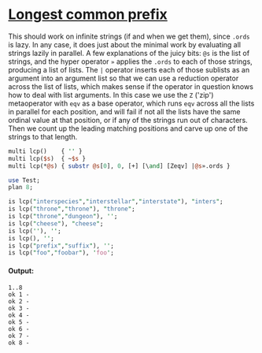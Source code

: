 [1]: https://rosettacode.org/wiki/Longest_common_prefix

# [Longest common prefix][1]





This should work on infinite strings (if and when we get them), since `.ords` is lazy.  In any case, it does just about the minimal work by evaluating all strings lazily in parallel.  A few explanations of the juicy bits: `@s` is the list of strings, and the hyper operator `»` applies the `.ords` to each of those strings, producing a list of lists.  The `|` operator inserts each of those sublists as an argument into an argument list so that we can use a reduction operator across the list of lists, which makes sense if the operator in question knows how to deal with list arguments.  In this case we use the `Z` ('zip') metaoperator with `eqv` as a base operator, which runs `eqv` across all the lists in parallel for each position, and will fail if not all the lists have the same ordinal value at that position, or if any of the strings run out of characters.  Then we count up the leading matching positions and carve up one of the strings to that length.

```perl
multi lcp()    { '' }
multi lcp($s)  { ~$s }
multi lcp(*@s) { substr @s[0], 0, [+] [\and] [Zeqv] |@s».ords }

use Test;
plan 8;

is lcp("interspecies","interstellar","interstate"), "inters";
is lcp("throne","throne"), "throne";
is lcp("throne","dungeon"), '';
is lcp("cheese"), "cheese";
is lcp(''), '';
is lcp(), '';
is lcp("prefix","suffix"), '';
is lcp("foo","foobar"), 'foo';
```

#### Output:
```
1..8
ok 1 - 
ok 2 - 
ok 3 - 
ok 4 - 
ok 5 - 
ok 6 - 
ok 7 - 
ok 8 - 
```
